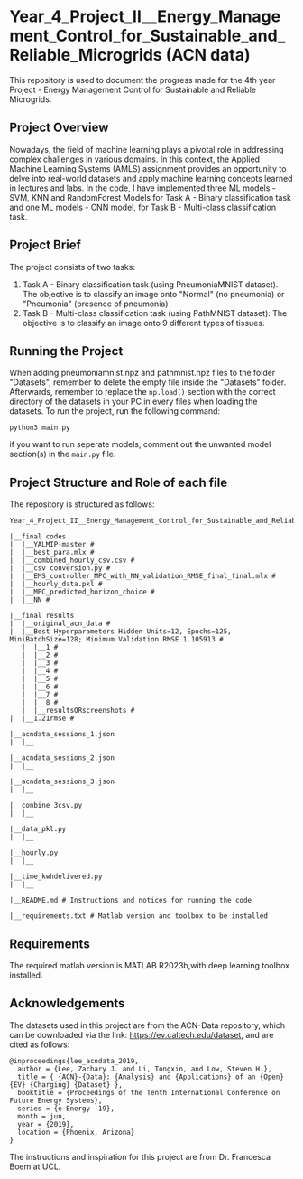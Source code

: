 # Year_4_Project_II__Energy_Management_Control_for_Sustainable_and_Reliable_Microgrids (ACN data)
This repository is used to document the progress made for the 4th year Project - Energy Management Control for Sustainable and Reliable Microgrids.

## Project Overview
Nowadays, the field of machine learning plays a pivotal role in addressing complex challenges in various domains. In this context, the Applied Machine Learning Systems (AMLS) assignment provides an opportunity to delve into real-world datasets and apply machine learning concepts learned in lectures and labs. In the code, I have implemented three ML models - SVM, KNN and RandomForest Models for Task A - Binary classification task and one ML models - CNN model, for Task B - Multi-class classification task. 

## Project Brief
The project consists of two tasks:
1. Task A - Binary classification task (using PneumoniaMNIST dataset). The objective is to classify an image onto "Normal" (no pneumonia) or "Pneumonia" (presence of pneumonia)
2. Task B - Multi-class classification task (using PathMNIST dataset): The objective is to classify an image onto 9 different types of tissues.


## Running the Project
When adding pneumoniamnist.npz and pathmnist.npz files to the folder "Datasets", remember to delete the empty file inside the "Datasets" folder.
Afterwards, remember to replace the ```np.load()``` section with the correct directory of the datasets in your PC in every files when loading the datasets.
To run the project, run the following command:
```
python3 main.py
```
if you want to run seperate models, comment out the unwanted model section(s) in the ```main.py``` file.

## Project Structure and Role of each file
The repository is structured as follows:

```
Year_4_Project_II__Energy_Management_Control_for_Sustainable_and_Reliable_Microgrids

|__final codes
|  |__YALMIP-master #
|  |__best_para.mlx #
|  |__combined_hourly_csv.csv #
|  |__csv conversion.py #
|  |__EMS_controller_MPC_with_NN_validation_RMSE_final_final.mlx #
|  |__hourly_data.pkl #
|  |__MPC_predicted_horizon_choice #
|  |__NN #

|__final results
|  |__original_acn_data #
|  |__Best Hyperparameters Hidden Units=12, Epochs=125, MiniBatchSize=128; Minimum Validation RMSE 1.105913 #
   |  |__1 #
   |  |__2 #
   |  |__3 #
   |  |__4 #
   |  |__5 #
   |  |__6 #
   |  |__7 #
   |  |__8 #
   |  |__resultsORscreenshots #
|  |__1.21rmse #

|__acndata_sessions_1.json
|  |__

|__acndata_sessions_2.json
|  |__

|__acndata_sessions_3.json
|  |__

|__conbine_3csv.py
|  |__

|__data_pkl.py
|  |__

|__hourly.py
|  |__

|__time_kwhdelivered.py
|  |__

|__README.md # Instructions and notices for running the code

|__requirements.txt # Matlab version and toolbox to be installed 

```

## Requirements
The required matlab version is MATLAB R2023b,with deep learning toolbox installed.

## Acknowledgements
The datasets used in this project are from the ACN-Data repository, which can be downloaded via the link: https://ev.caltech.edu/dataset, and are cited as follows:
```
@inproceedings{lee_acndata_2019,
  author = {Lee, Zachary J. and Li, Tongxin, and Low, Steven H.},
  title = { {ACN}-{Data}: {Analysis} and {Applications} of an {Open} {EV} {Charging} {Dataset} },
  booktitle = {Proceedings of the Tenth International Conference on Future Energy Systems},
  series = {e-Energy '19},
  month = jun,
  year = {2019},
  location = {Phoenix, Arizona}
}
```
The instructions and inspiration for this project are from Dr. Francesca Boem at UCL.

